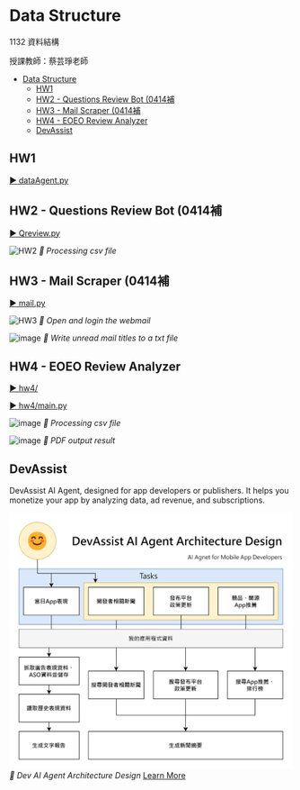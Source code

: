 # Data Structure
1132 資料結構

授課教師：蔡芸琤老師

- [Data Structure](#data-structure)
  - [HW1](#hw1)
  - [HW2 - Questions Review Bot (0414補](#hw2---questions-review-bot-0414補)
  - [HW3 - Mail Scraper (0414補](#hw3---mail-scraper-0414補)
  - [HW4 - EOEO Review Analyzer](#hw4---eoeo-review-analyzer)
  - [DevAssist](#devassist)


## HW1

[▶️ dataAgent.py](./tests/autogen/dataAgent.py)

## HW2 - Questions Review Bot (0414補

[▶️ Qreview.py](./tests/autogen/DRai/Qreview.py)

![HW2](https://github.com/user-attachments/assets/0812bbfd-6784-41d5-9ff0-4b0d85643a23)
*🔼 Processing csv file*

## HW3 - Mail Scraper (0414補

[▶️ mail.py](./tests/autogen/webcon/mail.py)

![HW3](https://github.com/user-attachments/assets/5da564c4-d406-4d01-987e-6f57e66a297b)
*🔼 Open and login the webmail*

![image](https://github.com/user-attachments/assets/a679d8c5-83a2-4c1d-a76d-0efe518f0d75)
*🔼 Write unread mail titles to a txt file*

## HW4 - EOEO Review Analyzer

[▶️ hw4/](./tests/hw4/)

[▶️ hw4/main.py](./tests/hw4/main.py)

![image](https://github.com/user-attachments/assets/765e1354-292b-4900-a3d9-46ea4dce407d)
*🔼 Processing csv file*

![image](https://github.com/user-attachments/assets/6f0c0bd3-5522-449b-9af9-46a73a62be92)
*🔼 PDF output result*


## DevAssist

DevAssist AI Agent, designed for app developers or publishers. It helps you monetize your app by analyzing data, ad revenue, and subscriptions.

[![Dev AI Agent Architecture](./images/AIAppDevArchitecture.jpg)](https://samko5sam.github.io/data-structure-class/DevAssist.html)
*🔼 Dev AI Agent Architecture Design* [Learn More](https://samko5sam.github.io/data-structure-class/DevAssist.html)
